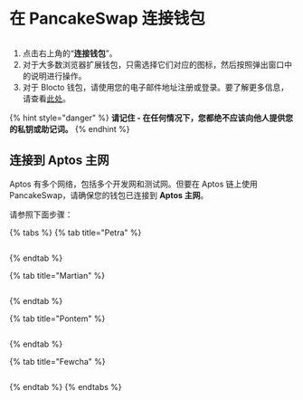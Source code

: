 # 在 PancakeSwap 连接钱包

<figure><img src="../../.gitbook/assets/wallet-connection-aptos.png" alt=""><figcaption></figcaption></figure>

1. 点击右上角的“**连接钱包**”。
2. 对于大多数浏览器扩展钱包，只需选择它们对应的图标，然后按照弹出窗口中的说明进行操作。
3. 对于 Blocto 钱包，请使用您的电子邮件地址注册或登录。要了解更多信息，请查看[此处](../../ru-men-zhi-nan-aptos/chuang-jian-qian-bao.md)。

{% hint style="danger" %}
**请记住 - 在任何情况下，您都绝不应该向他人提供您的私钥或助记词。**
{% endhint %}

## 连接到 Aptos 主网&#x20;

Aptos 有多个网络，包括多个开发网和测试网。但要在 Aptos 链上使用 PancakeSwap，请确保您的钱包已连接到 **Aptos 主网**。&#x20;

请参照下面步骤：

{% tabs %}
{% tab title="Petra" %}
<figure><img src="../../.gitbook/assets/aptos-network-switching-petra.gif" alt=""><figcaption></figcaption></figure>
{% endtab %}

{% tab title="Martian" %}
<figure><img src="../../.gitbook/assets/aptos-network-switching-martian.gif" alt=""><figcaption></figcaption></figure>
{% endtab %}

{% tab title="Pontem" %}
<figure><img src="../../.gitbook/assets/aptos-network-switching-pontem.gif" alt=""><figcaption></figcaption></figure>
{% endtab %}

{% tab title="Fewcha" %}
<figure><img src="../../.gitbook/assets/aptos-network-switching-fewcha.gif" alt=""><figcaption></figcaption></figure>
{% endtab %}
{% endtabs %}
